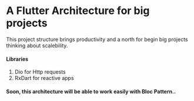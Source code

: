# A Flutter Architecture for big projects

This project structure brings productivity and a north for begin big projects thinking about scalebility.

#### Libraries

1. Dio for Http requests
2. RxDart for reactive apps

#### Soon, this architecture will be able to work easily with Bloc Pattern..
